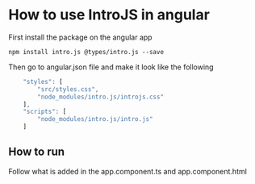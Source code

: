 # How to use IntroJS in angular

First install the package on the angular app

`npm install intro.js @types/intro.js --save`

Then go to angular.json file and make it look like the following

```javascript
    "styles": [
        "src/styles.css",
        "node_modules/intro.js/introjs.css"
    ],
    "scripts": [
        "node_modules/intro.js/intro.js"
    ]
```

## How to run

Follow what is added in the app.component.ts and app.component.html